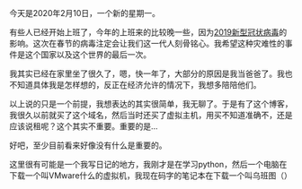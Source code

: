 今天是2020年2月10日，一个新的星期一。

有些人已经开始上班了，今年的上班来的比较晚一些，因为[2019新型冠状病毒](https://baike.baidu.com/item/2019%E6%96%B0%E5%9E%8B%E5%86%A0%E7%8A%B6%E7%97%85%E6%AF%92/24267858?fr=aladdin)的影响。这次在春节的病毒注定会让我们这一代人刻骨铭心。我希望这种灾难性的事件是这个国家以及这个世界的最后一次。

我其实已经在家里坐了很久了，嗯，快一年了，大部分的原因是我当爸爸了。我也不知道具体我是怎样想的，反正在经济允许的情况下，我想多陪陪他们。

以上说的只是一个前提，我想表达的其实很简单，我无聊了。于是有了这个博客，我很久以前就买了这个域名，然后当时还买了虚拟主机，用买不知道准确不，还是应该说租呢？这个其实不重要。重要的是...

好吧，至少目前看来好像没有什么是重要的。

这里很有可能是一个我写日记的地方，我刚才是在学习python，然后一个电脑在下载一个叫VMware什么的虚拟机，我现在码字的笔记本在下载一个叫乌班图（）